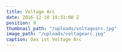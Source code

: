 ```yaml
---
title: Voltage Arc
date: 2016-12-10 19:31:00 Z
position: 9
thumbnail_path: "/uploads/voltagearc.jpg"
image_path: "/uploads/voltagearc.jpg"
caption: Das ist Voltage Arc
---
```


